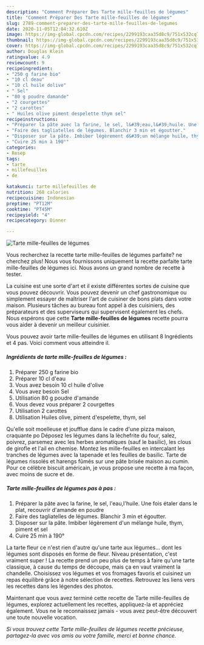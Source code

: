 ```yaml
---
description: "Comment Préparer Des Tarte mille-feuilles de légumes"
title: "Comment Préparer Des Tarte mille-feuilles de légumes"
slug: 2789-comment-preparer-des-tarte-mille-feuilles-de-legumes
date: 2020-11-05T12:04:32.610Z
image: https://img-global.cpcdn.com/recipes/2299193caa35d8c9/751x532cq70/tarte-mille-feuilles-de-legumes-photo-principale-de-la-recette.jpg
thumbnail: https://img-global.cpcdn.com/recipes/2299193caa35d8c9/751x532cq70/tarte-mille-feuilles-de-legumes-photo-principale-de-la-recette.jpg
cover: https://img-global.cpcdn.com/recipes/2299193caa35d8c9/751x532cq70/tarte-mille-feuilles-de-legumes-photo-principale-de-la-recette.jpg
author: Douglas Klein
ratingvalue: 4.9
reviewcount: 9
recipeingredient:
- "250 g farine bio"
- "10 cl deau"
- "10 cl huile dolive"
- " Sel"
- "80 g poudre damande"
- "2 courgettes"
- "2 carottes"
- " Huiles olive piment despelette thym sel"
recipeinstructions:
- "Préparer la pâte avec la farine, le sel, l&#39;eau,l&#39;huile. Une fois étaler dans le plat, recouvrir d&#39;amande en poudre"
- "Faire des tagliatelles de légumes. Blanchir 3 min et égoutter."
- "Disposer sur la pâte. Imbiber légèrement d&#39;un mélange huile, thym, piment et sel"
- "Cuire 25 min à 190°"
categories:
- Resep
tags:
- tarte
- millefeuilles
- de

katakunci: tarte millefeuilles de 
nutrition: 268 calories
recipecuisine: Indonesian
preptime: "PT12M"
cooktime: "PT45M"
recipeyield: "4"
recipecategory: Dinner

---
```



![Tarte mille-feuilles de légumes](https://img-global.cpcdn.com/recipes/2299193caa35d8c9/751x532cq70/tarte-mille-feuilles-de-legumes-photo-principale-de-la-recette.jpg)

Vous recherchez la recette tarte mille-feuilles de légumes parfaite? ne cherchez plus! Nous vous fournissons uniquement la recette parfaite tarte mille-feuilles de légumes ici. Nous avons un grand nombre de recette à tester.

La cuisine est une sorte d'art et il existe différentes sortes de cuisine que vous pouvez découvrir. Vous pouvez devenir un chef gastronomique ou simplement essayer de maîtriser l'art de cuisiner de bons plats dans votre maison. Plusieurs tâches au bureau font appel à des cuisiniers, des préparateurs et des superviseurs qui supervisent également les chefs. Nous espérons que cette <strong> Tarte mille-feuilles de légumes </strong> recette pourra vous aider à devenir un meilleur cuisinier.

<!--inarticleads1-->

Vous pouvez avoir tarte mille-feuilles de légumes en utilisant 8 Ingrédients et 4 pas. Voici comment vous atteindre il.

##### Ingrédients de tarte mille-feuilles de légumes :

1. Préparer 250 g farine bio
1. Préparer 10 cl d&#39;eau
1. Vous avez besoin 10 cl huile d&#39;olive
1. Vous avez besoin  Sel
1. Utilisation 80 g poudre d&#39;amande
1. Vous devez vous préparer 2 courgettes
1. Utilisation 2 carottes
1. Utilisation  Huiles olive, piment d&#39;espelette, thym, sel


Qu&#39;elle soit moelleuse et joufflue dans le cadre d&#39;une pizza maison, craquante po Déposez les légumes dans la lèchefrite du four, salez, poivrez, parsemez avec les herbes aromatiques (sauf le basilic), les clous de girofle et l&#39;ail en chemise. Montez les mille-feuilles en intercalant les tranches de légumes avec la tapenade et les feuilles de basilic. Tarte de légumes rissolés et harengs fûmés sur une pâte brisée maison au cumin. Pour ce célèbre biscuit américain, je vous propose une recette à ma façon, avec moins de sucre et de. 

<!--inarticleads2-->

##### Tarte mille-feuilles de légumes pas à pas :

1. Préparer la pâte avec la farine, le sel, l&#39;eau,l&#39;huile. Une fois étaler dans le plat, recouvrir d&#39;amande en poudre
1. Faire des tagliatelles de légumes. Blanchir 3 min et égoutter.
1. Disposer sur la pâte. Imbiber légèrement d&#39;un mélange huile, thym, piment et sel
1. Cuire 25 min à 190°


La tarte fleur ce n&#39;est rien d&#39;autre qu&#39;une tarte aux légumes… dont les légumes sont disposés en forme de fleur. Niveau présentation, c&#39;est vraiment super ! La recette prend un peu plus de temps à faire qu&#39;une tarte classique, à cause du temps de découpe, mais ça en vaut vraiment la chandelle. Choisissez vos légumes et vos fromages favoris et cuisinez un repas équilibré grâce à notre sélection de recettes. Retrouvez les liens vers les recettes dans les légendes des photos. 

<!--inarticleads1-->

<p>
Maintenant que vous avez terminé cette recette de Tarte mille-feuilles de légumes, explorez actuellement les recettes, appliquez-la et appréciez également. Vous ne le reconnaissez jamais - vous avez peut-être découvert une toute nouvelle vocation.
</p>

<p>
<i>Si vous trouvez cette Tarte mille-feuilles de légumes recette précieuse, partagez-la avec vos amis ou votre famille, merci et bonne chance.</i>
</p>
